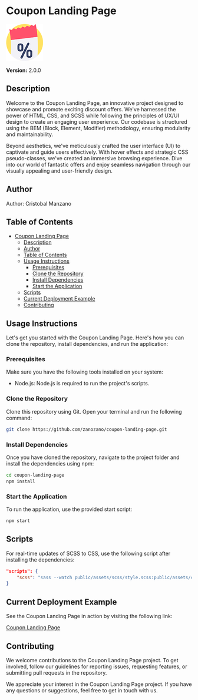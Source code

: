 # Coupon Landing Page

![Coupon Logo](public/assets/img/favicon.png)

**Version:** 2.0.0

## Description

Welcome to the Coupon Landing Page, an innovative project designed to showcase and promote exciting discount offers. We've harnessed the power of HTML, CSS, and SCSS while following the principles of UX/UI design to create an engaging user experience. Our codebase is structured using the BEM (Block, Element, Modifier) methodology, ensuring modularity and maintainability.

Beyond aesthetics, we've meticulously crafted the user interface (UI) to captivate and guide users effectively. With hover effects and strategic CSS pseudo-classes, we've created an immersive browsing experience. Dive into our world of fantastic offers and enjoy seamless navigation through our visually appealing and user-friendly design.

## Author

Author: Cristobal Manzano

## Table of Contents

- [Coupon Landing Page](#coupon-landing-page)
  - [Description](#description)
  - [Author](#author)
  - [Table of Contents](#table-of-contents)
  - [Usage Instructions](#usage-instructions)
    - [Prerequisites](#prerequisites)
    - [Clone the Repository](#clone-the-repository)
    - [Install Dependencies](#install-dependencies)
    - [Start the Application](#start-the-application)
  - [Scripts](#scripts)
  - [Current Deployment Example](#current-deployment-example)
  - [Contributing](#contributing)

## Usage Instructions

Let's get you started with the Coupon Landing Page. Here's how you can clone the repository, install dependencies, and run the application:

### Prerequisites

Make sure you have the following tools installed on your system:

- Node.js: Node.js is required to run the project's scripts.

### Clone the Repository

Clone this repository using Git. Open your terminal and run the following command:

```bash
git clone https://github.com/zanozano/coupon-landing-page.git
```

### Install Dependencies

Once you have cloned the repository, navigate to the project folder and install the dependencies using npm:

```bash
cd coupon-landing-page
npm install
```

### Start the Application

To run the application, use the provided start script:

```bash
npm start
```

## Scripts

For real-time updates of SCSS to CSS, use the following script after installing the dependencies:

```json
"scripts": {
    "scss": "sass --watch public/assets/scss/style.scss:public/assets/css/style.css"
}
```

## Current Deployment Example

See the Coupon Landing Page in action by visiting the following link:

[Coupon Landing Page](https://coupon-25f1f.firebaseapp.com/?_gl=1*1a1luxk*_ga*NzAwOTg3MzYuMTY5Njc1ODQ0Nw..*_ga_CW55HF8NVT*MTY5Njc1ODQ0Ny4xLjEuMTY5Njc1ODU5NC40Ni4wLjA.)

## Contributing

We welcome contributions to the Coupon Landing Page project. To get involved, follow our guidelines for reporting issues, requesting features, or submitting pull requests in the repository.

We appreciate your interest in the Coupon Landing Page project. If you have any questions or suggestions, feel free to get in touch with us.
